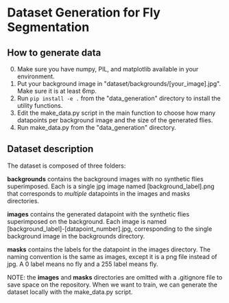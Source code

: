 # Dataset Generation for Fly Segmentation

## How to generate data

0. Make sure you have numpy, PIL, and matplotlib available in your environment.
1. Put your background image in "dataset/backgrounds/\[your_image\].jpg". Make sure it is at least 6mp.
2. Run `pip install -e .` from the "data_generation" directory to install the utility functions.
3. Edit the make_data.py script in the main function to choose how many datapoints per background image and the size of the generated flies.
4. Run make_data.py from the "data_generation" directory.

## Dataset description

The dataset is composed of three folders:

**backgrounds** contains the background images with no synthetic flies superimposed. Each is a single jpg image named \[background_label\].png that corresponds to *multiple* datapoints in the images and masks directories. 

**images** contains the generated datapoint with the synthetic flies superimposed on the background. Each image is named \[background_label\]-\[datapoint_number\].jpg, corresponding to the single background image in the backgrounds directory.

**masks** contains the labels for the datapoint in the images directory. The naming convention is the same as images, except it is a png file instead of jpg. A 0 label means no fly and a 255 label means fly.

NOTE: the **images** and **masks** directories are omitted with a .gitignore file to save space on the repository. When we want to train, we can generate the dataset locally with the make_data.py script.
